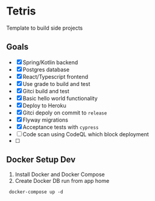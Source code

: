 # Tetris
Template to build side projects
## Goals
- [X] Spring/Kotlin backend
- [X] Postgres database
- [X] React/Typescript frontend
- [X] Use grade to build and test
- [X] Gitci build and test
- [X] Basic hello world functionality
- [X] Deploy to Heroku
- [X] Gitci depoly on commit to `release`
- [X] Flyway migrations
- [X] Acceptance tests with `cypress`
- [ ] Code scan using CodeQL which block deployment
- [ ] 

## Docker Setup Dev
1. Install Docker and Docker Compose
2. Create Docker DB run from app home

```
 docker-compose up -d
```